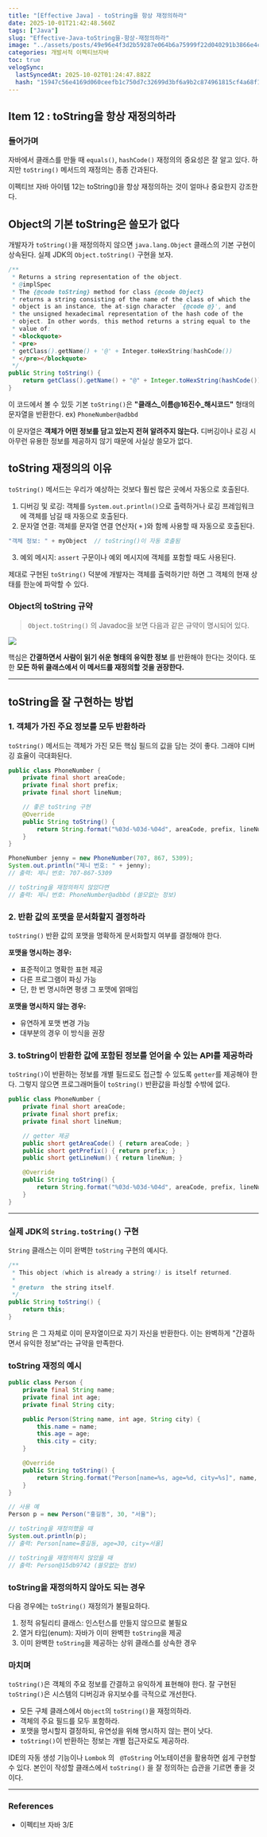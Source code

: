 ```yaml
---
title: "[Effective Java] - toString을 항상 재정의하라"
date: 2025-10-01T21:42:48.560Z
tags: ["Java"]
slug: "Effective-Java-toString을-항상-재정의하라"
image: "../assets/posts/49e96e4f3d2b59287e064b6a75999f22d040291b3866e4c83ab31ed4f1ffa015.png"
categories: 개발서적 이펙티브자바
toc: true
velogSync:
  lastSyncedAt: 2025-10-02T01:24:47.882Z
  hash: "15947c56e4169d060ceefb1c750d7c32699d3bf6a9b2c874961815cf4a68f1a6"
---
```


## Item 12 : toString을 항상 재정의하라

### 들어가며
자바에서 클래스를 만들 때 `equals()`, `hashCode()` 재정의의 중요성은 잘 알고 있다. 하지만 `toString()` 메서드의 재정의는 종종 간과된다. 

이펙티브 자바 아이템 12는 toString()을 항상 재정의하는 것이 얼마나 중요한지 강조한다.

## Object의 기본 toString은 쓸모가 없다

개발자가 `toString()`을 재정의하지 않으면 `java.lang.Object` 클래스의 기본 구현이 상속된다. 실제 JDK의 `Object.toString()` 구현을 보자.

```java
/**
 * Returns a string representation of the object.
 * @implSpec
 * The {@code toString} method for class {@code Object}
 * returns a string consisting of the name of the class of which the
 * object is an instance, the at-sign character `{@code @}', and
 * the unsigned hexadecimal representation of the hash code of the
 * object. In other words, this method returns a string equal to the
 * value of:
 * <blockquote>
 * <pre>
 * getClass().getName() + '@' + Integer.toHexString(hashCode())
 * </pre></blockquote>
 */
public String toString() {
    return getClass().getName() + "@" + Integer.toHexString(hashCode());
}
```

이 코드에서 볼 수 있듯 기본 `toString()`은 **"클래스_이름@16진수_해시코드"** 형태의 문자열을 반환한다.
ex) `PhoneNumber@adbbd`

이 문자열은 **객체가 어떤 정보를 담고 있는지 전혀 알려주지 않는다.** 디버깅이나 로깅 시 아무런 유용한 정보를 제공하지 않기 때문에 사실상 쓸모가 없다.


## toString 재정의의 이유

`toString()` 메서드는 우리가 예상하는 것보다 훨씬 많은 곳에서 자동으로 호출된다.

1. 디버깅 및 로깅: 객체를 `System.out.println()`으로 출력하거나 로깅 프레임워크에 객체를 남길 때 자동으로 호출된다.
2. 문자열 연결: 객체를 문자열 연결 연산자( `+` )와 함께 사용할 때 자동으로 호출된다.

```java
"객체 정보: " + myObject  // toString()이 자동 호출됨
```

3. 예외 메시지: `assert` 구문이나 예외 메시지에 객체를 포함할 때도 사용된다.

제대로 구현된 `toString()` 덕분에 개발자는 객체를 출력하기만 하면 그 객체의 현재 상태를 한눈에 파악할 수 있다.

### Object의 toString 규약
> `Object.toString()` 의 Javadoc을 보면 다음과 같은 규약이 명시되어 있다.

![](/assets/posts/5137cb39cc0e1d84ee616ea9c868a56141fb0b49494671a5ad6852cf9c4a5899.png)

핵심은 **간결하면서 사람이 읽기 쉬운 형태의 유익한 정보** 를 반환해야 한다는 것이다.
또한 **모든 하위 클래스에서 이 메서드를 재정의할 것을 권장한다.**

---

## toString을 잘 구현하는 방법

### 1. 객체가 가진 주요 정보를 모두 반환하라

`toString()` 메서드는 객체가 가진 모든 핵심 필드의 값을 담는 것이 좋다. 그래야 디버깅 효율이 극대화된다.

```java
public class PhoneNumber {
    private final short areaCode;
    private final short prefix;
    private final short lineNum;

    // 좋은 toString 구현
    @Override
    public String toString() {
        return String.format("%03d-%03d-%04d", areaCode, prefix, lineNum);
    }
}
```

```java
PhoneNumber jenny = new PhoneNumber(707, 867, 5309);
System.out.println("제니 번호: " + jenny);
// 출력: 제니 번호: 707-867-5309

// toString을 재정의하지 않았다면
// 출력: 제니 번호: PhoneNumber@adbbd (쓸모없는 정보)
```

### 2. 반환 값의 포맷을 문서화할지 결정하라

`toString()` 반환 값의 포맷을 명확하게 문서화할지 여부를 결정해야 한다.

**포맷을 명시하는 경우:**

- 표준적이고 명확한 표현 제공
- 다른 프로그램이 파싱 가능
- 단, 한 번 명시하면 평생 그 포맷에 얽매임

**포맷을 명시하지 않는 경우:**

- 유연하게 포맷 변경 가능
- 대부분의 경우 이 방식을 권장

### 3. toString이 반환한 값에 포함된 정보를 얻어올 수 있는 API를 제공하라

`toString()`이 반환하는 정보를 개별 필드로도 접근할 수 있도록 `getter`를 제공해야 한다. 그렇지 않으면 프로그래머들이 `toString()` 반환값을 파싱할 수밖에 없다.

```java
public class PhoneNumber {
    private final short areaCode;
    private final short prefix;
    private final short lineNum;

    // getter 제공
    public short getAreaCode() { return areaCode; }
    public short getPrefix() { return prefix; }
    public short getLineNum() { return lineNum; }

    @Override
    public String toString() {
        return String.format("%03d-%03d-%04d", areaCode, prefix, lineNum);
    }
}
```

---

### 실제 JDK의 `String.toString()` 구현

`String` 클래스는 이미 완벽한 `toString` 구현의 예시다.

```java
/**
 * This object (which is already a string!) is itself returned.
 *
 * @return  the string itself.
 */
public String toString() {
    return this;
}
```

`String` 은 그 자체로 이미 문자열이므로 자기 자신을 반환한다. 이는 완벽하게 "간결하면서 유익한 정보"라는 규약을 만족한다.

### toString 재정의 예시

```java
public class Person {
    private final String name;
    private final int age;
    private final String city;

    public Person(String name, int age, String city) {
        this.name = name;
        this.age = age;
        this.city = city;
    }

    @Override
    public String toString() {
        return String.format("Person[name=%s, age=%d, city=%s]", name, age, city);
    }
}

// 사용 예
Person p = new Person("홍길동", 30, "서울");

// toString을 재정의했을 때
System.out.println(p); 
// 출력: Person[name=홍길동, age=30, city=서울]

// toString을 재정의하지 않았을 때
// 출력: Person@15db9742 (쓸모없는 정보)
```

### toString을 재정의하지 않아도 되는 경우
다음 경우에는 `toString()` 재정의가 불필요하다.

1. 정적 유틸리티 클래스: 인스턴스를 만들지 않으므로 불필요
2. 열거 타입(enum): 자바가 이미 완벽한 `toString`을 제공
3. 이미 완벽한 `toString`을 제공하는 상위 클래스를 상속한 경우

### 마치며

`toString()`은 객체의 주요 정보를 간결하고 유익하게 표현해야 한다. 잘 구현된 `toString()`은 시스템의 디버깅과 유지보수를 극적으로 개선한다.

- 모든 구체 클래스에서 `Object`의 `toString()`을 재정의하라.
- 객체의 주요 필드를 모두 포함하라.
- 포맷을 명시할지 결정하되, 유연성을 위해 명시하지 않는 편이 낫다.
- `toString()`이 반환하는 정보는 개별 접근자로도 제공하라.

IDE의 자동 생성 기능이나 `Lombok` 의 ` @ToString` 어노테이션을 활용하면 쉽게 구현할 수 있다. 본인이 작성할 클래스에서 `toString()` 을 잘 정의하는 습관을 기르면 좋을 것이다.

---

### References

- 이펙티브 자바 3/E